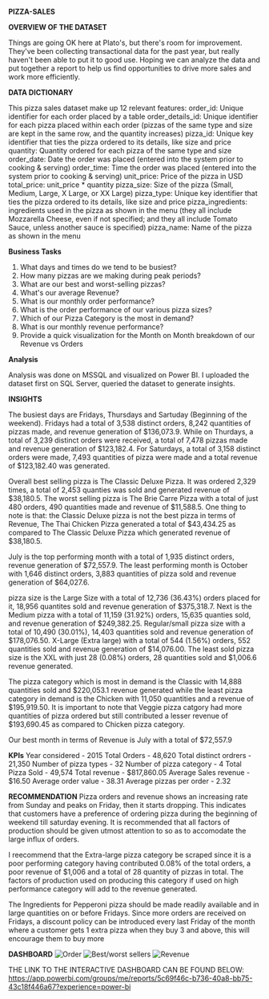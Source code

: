 **PIZZA-SALES**

**OVERVIEW OF THE DATASET**

Things are going OK here at Plato's, but there's room for improvement. They've been collecting transactional data for the past year, but really haven't been able to put it to good use. Hoping we can analyze the data and put together a report to help us find opportunities to drive more sales and work more efficiently.

**DATA DICTIONARY**

This pizza sales dataset make up 12 relevant features:
order_id: Unique identifier for each order placed by a table
order_details_id: Unique identifier for each pizza placed within each order (pizzas of the same type and size are kept in the same row, and the quantity increases)
pizza_id: Unique key identifier that ties the pizza ordered to its details, like size and price
quantity: Quantity ordered for each pizza of the same type and size
order_date: Date the order was placed (entered into the system prior to cooking & serving)
order_time: Time the order was placed (entered into the system prior to cooking & serving)
unit_price: Price of the pizza in USD
total_price: unit_price * quantity
pizza_size: Size of the pizza (Small, Medium, Large, X Large, or XX Large)
pizza_type: Unique key identifier that ties the pizza ordered to its details, like size and price
pizza_ingredients: ingredients used in the pizza as shown in the menu (they all include Mozzarella Cheese, even if not specified; and they all include Tomato Sauce, unless another sauce is specified)
pizza_name: Name of the pizza as shown in the menu


**Business Tasks**
1.	What days and times do we tend to be busiest?
2.	How many pizzas are we making during peak periods?
3.	What are our best and worst-selling pizzas?
4.	What's our average Revenue?
5.	What is our monthly order performance?
6.	What is the order performance of our various pizza sizes?
7.	Which of our Pizza Category is the most in demand?
8.	What is our monthly revenue performance?
9.	Provide a quick visualization for the Month on Month breakdown of our Revenue vs Orders

   
**Analysis**

Analysis was done on MSSQL and visualized on Power BI. I uploaded the dataset first on SQL Server, queried the dataset to generate insights. 

**INSIGHTS**

The busiest days are Fridays, Thursdays and Sartuday (Beginning of the weekend). Fridays had a total of 3,538 distinct orders, 8,242 quantities of pizzas made, and revenue generation of $136,073.9. While on Thurdays, a total of 3,239 distinct orders were received, a total of 7,478 pizzas made and revenue generation of $123,182.4. For Saturdays, a total of 3,158 distinct orders were made, 7,493 quantities of pizza were made and a total revenue of $123,182.40 was generated.

Overall best selling pizza is The Classic Deluxe Pizza. It was ordered 2,329 times, a total of 2,453 quanties was sold and generated revenue of $38,180.5. The worst selling pizza is The Brie Carre Pizza with a total of just 480 orders, 490 quantities made and revenue of $11,588.5. 
One thing to note is that: the Classic Deluxe pizza is not the best pizza in terms of Revenue, The Thai Chicken Pizza generated a total of $43,434.25 as compared to The Classic Deluxe Pizza which generated revenue of $38,180.5.

July is the top performing month with a total of 1,935 distinct orders, revenue generation of $72,557.9. The least performing month is October with 1,646 distinct orders, 3,883 quantities of pizza sold and revenue generation of $64,027.6.

pizza size is the Large Size with a total of 12,736 (36.43%) orders placed for it, 18,956 quantites sold and revenue generation of $375,318.7. Next is the Medium pizza with a total of 11,159 (31.92%) orders, 15,635 quanties sold, and revenue generation of $249,382.25. Regular/small pizza size with a total of 10,490 (30.01%), 14,403 quantities sold and revenue generation of $178,076.50. X-Large (Extra large) with a total of 544 (1.56%) orders, 552 quantities sold and revenue generation of $14,076.00. The least sold pizza size is the XXL with just 28 (0.08%) orders, 28 quantities sold and $1,006.6 revenue generated.

The pizza category which is most in demand is the Classic with 14,888 quantities sold and $220,053.1 revenue generated while the least pizza category in demand is the Chicken with 11,050 quantities and a revenue of $195,919.50.
It is important to note that Veggie pizza catgory had more quantities of pizza ordered but still contributed a lesser revenue of $193,690.45 as compared to Chicken pizza category.

Our best month in terms of Revenue is July with a total of $72,557.9

**KPIs**
Year considered - 2015
Total Orders - 48,620
Total distinct ordrers - 21,350
Number of pizza types - 32
Number of pizza category - 4
Total Pizza Sold - 49,574
Total revenue - $817,860.05
Average Sales revenue - $16.50
Average order value - 38.31
Average pizzas per order - 2.32

**RECOMMENDATION**
Pizza orders and revenue shows an increasing rate from Sunday and peaks on Friday, then it starts dropping. This indicates that customers have a preference of ordering pizza during the beginning of weekend till saturday evening. It is recommended that all factors of production should be given utmost attention to so as to accomodate the large influx of orders. 

I reecommend that the Extra-large pizza category be scraped since it is a poor performing category having contributed 0.08% of the total orders, a poor revenue of $1,006 and a total of 28 quantity of pizzas in total. The factors of production used on producing this category if used on high performance category will add to the revenue generated.

The Ingredients for Pepperoni pizza should be made readily available and in large quantities on or before Fridays. Since more orders are received on Fridays, a discount policy can be introduced every last Friday of the month where a customer gets 1 extra pizza when they buy 3 and above, this will encourage them to buy more


**DASHBOARD**
![Order](https://github.com/jaybee30/PIZZA-SALES-/assets/106179938/6b74ba6f-afd0-41ed-9e6a-16445f3996ba)
![Best/worst sellers](https://github.com/jaybee30/PIZZA-SALES-/assets/106179938/ba0001ea-79d7-4d95-9794-c5464f0c7f07)
![Revenue](https://github.com/jaybee30/PIZZA-SALES-/assets/106179938/e628704d-278f-4d4b-a818-4c5561b396b7)

THE LINK TO THE INTERACTIVE DASHBOARD CAN BE FOUND BELOW:
https://app.powerbi.com/groups/me/reports/5c69f46c-b736-40a8-bb75-43c18f446a67?experience=power-bi
